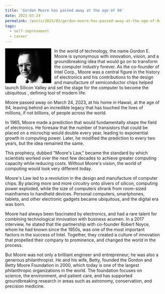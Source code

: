 ```yaml
---
title: 'Gordon Moore has passed away at the age of 94'
date: 2023-03-24
permalink: /posts/2023/03/gordon-moore-has-passed-away-at-the-age-of-94/
tags:
  - self-improvement
  - career
---
```


<img width="150" alt="gordon moore" src="/images/posts/gordon-moore-has-passed-away-at-the-age-of-94.jpg" style="float: left; margin-right: 10px;" />  In the world of technology, the name Gordon E. Moore is synonymous with innovation, vision, and a groundbreaking idea that would go on to transform the computer industry forever. As the co-founder of Intel Corp., Moore was a central figure in the history of electronics and his contributions to the design and manufacture of semiconductor chips helped launch Silicon Valley and set the stage for the computer to become the ubiquitous , defining tool of modern life.

Moore passed away on March 24, 2023, at his home in Hawaii, at the age of 94, leaving behind an incredible legacy that has touched the lives of millions, if not billions, of people across the world.

In 1965, Moore made a prediction that would fundamentally shape the field of electronics. He foresaw that the number of transistors that could be placed on a microchip would double every year, leading to exponential growth in computing power. Later, he modified the prediction to every two years, but the idea remained the same.

This prophecy, dubbed "Moore's Law," became the standard by which scientists worked over the next few decades to achieve greater computing capacity while reducing costs. Without Moore's vision, the world of computing would look very different today.

Moore's Law led to a revolution in the design and manufacture of computer chips. By placing more and more circuitry onto slivers of silicon, computing power exploded, while the size of computers shrank from room-sized mainframes to handheld devices. Personal computers, smartphones, tablets, and other electronic gadgets became ubiquitous, and the digital era was born.

Moore had always been fascinated by electronics, and had a rare talent for combining technological innovation with business acumen. In a 2017 interview, he stated that the partnership with co-founder Robert Noyce, whom he had known since the 1950s, was one of the most important factors in the success of Intel. Together, they created a culture of innovation that propelled their company to prominence, and changed the world in the process.

But Moore was not only a brilliant engineer and entrepreneur; he was also a generous philanthropist. He and his wife, Betty, founded the Gordon and Betty Moore Foundation in 2000, which today is one of the largest philanthropic organizations in the world. The foundation focuses on science, the environment, and patient care, and has supported groundbreaking research in areas such as astronomy, conservation, and precision medicine.
